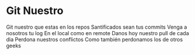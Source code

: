 # Git Nuestro

Git nuestro que estas en los repos
Santificados sean tus commits
Venga a nosotros tu log
En el local como en remote
Danos hoy nuestro pull de cada dia
Perdona nuestros conflictos
Como también perdonamos los de otros geeks
